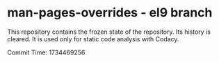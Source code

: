 # man-pages-overrides - el9 branch

This repository contains the frozen state of the repository.
Its history is cleared. It is used only for static code
analysis with Codacy.

Commit Time: 1734469256